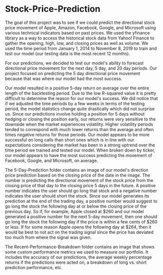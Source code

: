 # Stock-Price-Prediction

The goal of this project was to see if we could predict the directional stock price movement of Apple, Amazon, Facebook, Google, and Microsoft using various technical indicators based on past prices.  We used the yfinance library as a way to access the historical stock data from Yahoo! Finance to gather the opening, high, low, and closing prices as well as volume.  We used the time period from January 1, 2014 to November 8, 2019 to train and test our model (our testing data is the most recent 12 months).

For our predictions, we decided to test our model's ability to forecast directional price movement for the next day, 5 day, and 20 day periods.  Our project focused on predicting the 5 day directional price movement because that was where our model had the most success.   

Our model resulted in a positive 5-day return on average over the entire length of the backtesting period.  Due to the low R-squared value it is pretty difficult to determine the reason for our model's success.  We did notice that if we adjusted the time periods by a few weeks in terms of the testing period, the model statistics change quite drastically which did not surprise us.  Since our predictions involve holding a position for 5 days without hedging or closing the position early, our returns were very sensitive to the downside when the market experiences volatility.  Higher volatility periods tended to correspond with much lower returns than the average and often times negative returns for those periods.  Our model appears to be more successful on long calls than short ones which is in line with our expectations considering the market has been in a strong uptrend over the time period we trained and tested our model.  When broken down by ticker, our model appears to have the most success predicting the movement of Facebook, Google, and Microsoft, on average.

The 5-Day-Prediction folder contains an image of our model's direction price prediction based on the closing price of the date in the image.  The number is predicting the directional movement of the stock price from the closing price of that day to the closing price 5 days in the future.  A positive number indicates the user should go long that stock and a negative number indicates the user should short the stock.  Since our model generates its prediction at the end of the trading day, a positive number would suggest to go long the stock the following day at or below the closing price of the previous day.  So if, for example, Apple closed at $260 and our model generated a positive number for the next 5-day movement, then one should go long the stock the following day if the price is within a few cents of $260 or less.  If for some reason Apple opens the following day at $264, then it would be best to not act on the trading signal since the price has deviated too much from where the signal was given.

The Recent-Performance-Breakdown folder contains an image that shows some custom performance metrics we used to measure our portfolio.  It includes the accuracy of our predictions, the average weekly percentage returns if the predictions were acted on, a breakdown of long vs. short prediction performance, etc.
